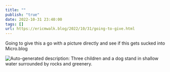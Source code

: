 ```yaml
---
title: ""
publish: "true"
date: 2022-10-31 23:40:00
tags: []
url: https://ericmwalk.blog/2022/10/31/going-to-give.html
---
```


Going to give this a go with a picture directly and see if this gets sucked into Micro.blog

![Auto-generated description: Three children and a dog stand in shallow water surrounded by rocks and greenery.](https://ericmwalk.blog/uploads/2025/img-2254.jpg)
